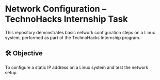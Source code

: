 # Network Configuration – TechnoHacks Internship Task

This repository demonstrates basic network configuration steps on a Linux system, performed as part of the TechnoHacks Internship program.

## 🛠 Objective

To configure a static IP address on a Linux system and test the network setup.

